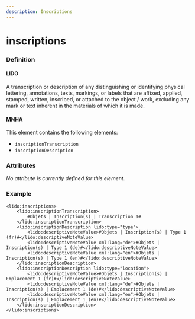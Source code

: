 ```yaml
---
description: Inscriptions
---
```


# inscriptions

### Definition

#### LIDO

A transcription or description of any distinguishing or identifying physical lettering, annotations, texts, markings, or labels that are affixed, applied, stamped, written, inscribed, or attached to the object / work, excluding any mark or text inherent in the materials of which it is made.

#### MNHA

This element contains the following elements:

* `inscriptionTranscription`
* `inscriptionDescription`

### Attributes

_No attribute is currently defined for this element._

### Example

```markup
<lido:inscriptions>
    <lido:inscriptionTranscription>
        #Objets | Inscription(s) | Transcription 1#
    </lido:inscriptionTranscription>
    <lido:inscriptionDescription lido:type="type">
        <lido:descriptiveNoteValue>#Objets | Inscription(s) | Type 1 (fr)#</lido:descriptiveNoteValue>
        <lido:descriptiveNoteValue xml:lang="de">#Objets | Inscription(s) | Type 1 (de)#</lido:descriptiveNoteValue>
        <lido:descriptiveNoteValue xml:lang="en">#Objets | Inscription(s) | Type 1 (en)#</lido:descriptiveNoteValue>
    </lido:inscriptionDescription>
    <lido:inscriptionDescription lido:type="location">
        <lido:descriptiveNoteValue>#Objets | Inscription(s) | Emplacement 1 (fr)#</lido:descriptiveNoteValue>
        <lido:descriptiveNoteValue xml:lang="de">#Objets | Inscription(s) | Emplacement 1 (de)#</lido:descriptiveNoteValue>
        <lido:descriptiveNoteValue xml:lang="en">#Objets | Inscription(s) | Emplacement 1 (en)#</lido:descriptiveNoteValue>
    </lido:inscriptionDescription>
</lido:inscriptions>
```

